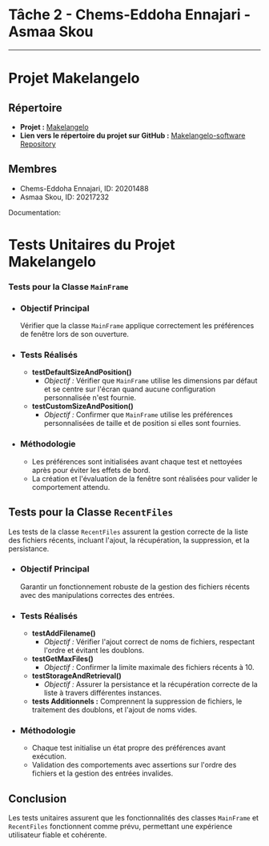 # Tâche 2 - Chems-Eddoha Ennajari - Asmaa Skou


******
# Projet Makelangelo

## Répertoire

- **Projet :** [Makelangelo](https://github.com/umontreal-diro/Makelangelo-software)
- **Lien vers le répertoire du projet sur GitHub :** [Makelangelo-software Repository](https://github.com/chemsenn/Makelangelo-software.git)

## Membres

- Chems-Eddoha Ennajari, ID: 20201488
- Asmaa Skou, ID: 20217232



Documentation:

# Tests Unitaires du Projet Makelangelo



### Tests pour la Classe `MainFrame`

- ### Objectif Principal
  Vérifier que la classe `MainFrame` applique correctement les préférences de fenêtre lors de son ouverture.

- ### Tests Réalisés
  - **testDefaultSizeAndPosition()**
    - *Objectif :* Vérifier que `MainFrame` utilise les dimensions par défaut et se centre sur l'écran quand aucune configuration personnalisée n'est fournie.
  - **testCustomSizeAndPosition()**
    - *Objectif :* Confirmer que `MainFrame` utilise les préférences personnalisées de taille et de position si elles sont fournies.

- ### Méthodologie
  - Les préférences sont initialisées avant chaque test et nettoyées après pour éviter les effets de bord.
  - La création et l'évaluation de la fenêtre sont réalisées pour valider le comportement attendu.


## Tests pour la Classe `RecentFiles`

Les tests de la classe `RecentFiles` assurent la gestion correcte de la liste des fichiers récents, incluant l'ajout, la récupération, la suppression, et la persistance.

- ### Objectif Principal
  Garantir un fonctionnement robuste de la gestion des fichiers récents avec des manipulations correctes des entrées.

- ### Tests Réalisés
  - **testAddFilename()**
    - *Objectif :* Vérifier l'ajout correct de noms de fichiers, respectant l'ordre et évitant les doublons.
  - **testGetMaxFiles()**
    - *Objectif :* Confirmer la limite maximale des fichiers récents à 10.
  - **testStorageAndRetrieval()**
    - *Objectif :* Assurer la persistance et la récupération correcte de la liste à travers différentes instances.
  - **tests Additionnels :** Comprennent la suppression de fichiers, le traitement des doublons, et l'ajout de noms vides.

- ### Méthodologie
  - Chaque test initialise un état propre des préférences avant exécution.
  - Validation des comportements avec assertions sur l'ordre des fichiers et la gestion des entrées invalides.

## Conclusion

Les tests unitaires assurent que les fonctionnalités des classes `MainFrame` et `RecentFiles` fonctionnent comme prévu, permettant une expérience utilisateur fiable et cohérente.

